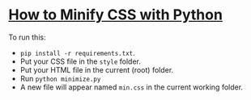 # [How to Minify CSS with Python](https://www.thepythoncode.com/article/minimize-css-files-in-python)
To run this:
- `pip install -r requirements.txt`.
- Put your CSS file in the `style` folder.
- Put your HTML file in the current (root) folder.
- Run `python minimize.py`
- A new file will appear named `min.css` in the current working folder.